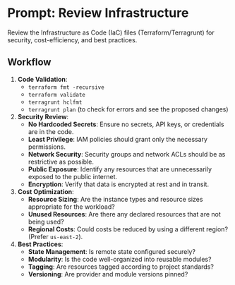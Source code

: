 # Prompt: Review Infrastructure

Review the Infrastructure as Code (IaC) files (Terraform/Terragrunt) for security, cost-efficiency, and best practices.

## Workflow

1.  **Code Validation**:
    - `terraform fmt -recursive`
    - `terraform validate`
    - `terragrunt hclfmt`
    - `terragrunt plan` (to check for errors and see the proposed changes)
2.  **Security Review**:
    - **No Hardcoded Secrets**: Ensure no secrets, API keys, or credentials are in the code.
    - **Least Privilege**: IAM policies should grant only the necessary permissions.
    - **Network Security**: Security groups and network ACLs should be as restrictive as possible.
    - **Public Exposure**: Identify any resources that are unnecessarily exposed to the public internet.
    - **Encryption**: Verify that data is encrypted at rest and in transit.
3.  **Cost Optimization**:
    - **Resource Sizing**: Are the instance types and resource sizes appropriate for the workload?
    - **Unused Resources**: Are there any declared resources that are not being used?
    - **Regional Costs**: Could costs be reduced by using a different region? (Prefer `us-east-2`).
4.  **Best Practices**:
    - **State Management**: Is remote state configured securely?
    - **Modularity**: Is the code well-organized into reusable modules?
    - **Tagging**: Are resources tagged according to project standards?
    - **Versioning**: Are provider and module versions pinned?
